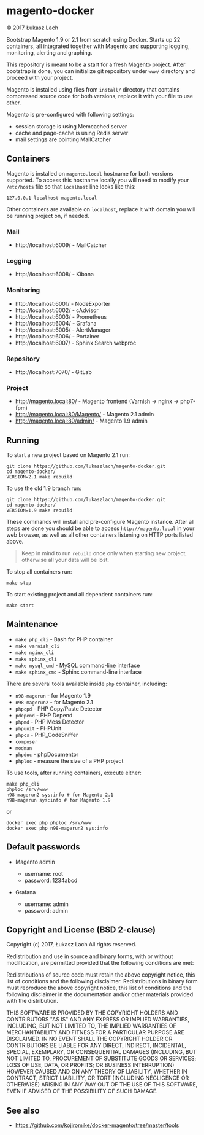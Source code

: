 # magento-docker

&copy; 2017 Łukasz Lach

Bootstrap Magento 1.9 or 2.1 from scratch using Docker. Starts up 22 containers, all integrated together with Magento and supporting logging, monitoring, alerting and graphing.

This repository is meant to be a start for a fresh Magento project. After bootstrap is done, you can initialize git repository under `www/` directory and proceed with your project.

Magento is installed using files from `install/` directory that contains compressed source code for both versions, replace it with your file to use other.

Magento is pre-configured with following settings:

 * session storage is using Memcached server
 * cache and page-cache is using Redis server
 * mail settings are pointing MailCatcher

## Containers

Magento is installed on `magento.local` hostname for both versions supported. To access this hostname locally you will need to modify your `/etc/hosts` file so that `localhost` line looks like this:

```
127.0.0.1 localhost magento.local
```

Other containers are available on `localhost`, replace it with domain you will be running project on, if needed.

### Mail

- http://localhost:6009/ - MailCatcher

### Logging

- http://localhost:6008/ - Kibana

### Monitoring

- http://localhost:6001/ - NodeExporter
- http://localhost:6002/ - cAdvisor
- http://localhost:6003/ - Prometheus
- http://localhost:6004/ - Grafana
- http://localhost:6005/ - AlertManager
- http://localhost:6006/ - Portainer
- http://localhost:6007/ - Sphinx Search webproc

### Repository

- http://localhost:7070/ - GitLab

### Project

- http://magento.local:80/ - Magento frontend (Varnish -> nginx -> php7-fpm)
- http://magento.local:80/Magento/ - Magento 2.1 admin
- http://magento.local:80/admin/ - Magento 1.9 admin

## Running

To start a new project based on Magento 2.1 run:

```
git clone https://github.com/lukaszlach/magento-docker.git
cd magento-docker/
VERSION=2.1 make rebuild
```

To use the old 1.9 branch run:

```
git clone https://github.com/lukaszlach/magento-docker.git
cd magento-docker/
VERSION=1.9 make rebuild
```

These commands will install and pre-configure Magento instance. After all steps are done you should be able to access `http://magento.local` in your web browser, as well as all other containers listening on HTTP ports listed above.

> Keep in mind to run `rebuild` once only when starting new project, otherwise all your data will be lost.

To stop all containers run:

```
make stop
```

To start existing project and all dependent containers run:

```
make start
```

## Maintenance

* `make php_cli` - Bash for PHP container
* `make varnish_cli`
* `make nginx_cli`
* `make sphinx_cli`
* `make mysql_cmd` - MySQL command-line interface
* `make sphinx_cmd` - Sphinx command-line interface

There are several tools available inside `php` container, including:

* `n98-magerun` - for Magento 1.9
* `n98-magerun2` - for Magento 2.1
* `phpcpd` - PHP Copy/Paste Detector
* `pdepend` - PHP Depend
* `phpmd` - PHP Mess Detector
* `phpunit` - PHPUnit
* `phpcs` - PHP_CodeSniffer
* `composer`
* `modman`
* `phpdoc` - phpDocumentor
* `phploc` - measure the size of a PHP project

To use tools, after running containers, execute either:

```
make php_cli
phploc /srv/www
n98-magerun2 sys:info # for Magento 2.1
n98-magerun sys:info # for Magento 1.9
```

or

```
docker exec php phploc /srv/www
docker exec php n98-magerun2 sys:info
```

## Default passwords

* Magento admin
  * username: root
  * password: 1234abcd

* Grafana
  * username: admin
  * password: admin

## Copyright and License (BSD 2-clause)

Copyright (c) 2017, Łukasz Lach
All rights reserved.

Redistribution and use in source and binary forms, with or without modification, are permitted provided that the following conditions are met:

Redistributions of source code must retain the above copyright notice, this list of conditions and the following disclaimer.
Redistributions in binary form must reproduce the above copyright notice, this list of conditions and the following disclaimer in the documentation and/or other materials provided with the distribution.

THIS SOFTWARE IS PROVIDED BY THE COPYRIGHT HOLDERS AND CONTRIBUTORS "AS IS" AND ANY EXPRESS OR IMPLIED WARRANTIES, INCLUDING, BUT NOT LIMITED TO, THE IMPLIED WARRANTIES OF MERCHANTABILITY AND FITNESS FOR A PARTICULAR PURPOSE ARE DISCLAIMED. IN NO EVENT SHALL THE COPYRIGHT HOLDER OR CONTRIBUTORS BE LIABLE FOR ANY DIRECT, INDIRECT, INCIDENTAL, SPECIAL, EXEMPLARY, OR CONSEQUENTIAL DAMAGES (INCLUDING, BUT NOT LIMITED TO, PROCUREMENT OF SUBSTITUTE GOODS OR SERVICES; LOSS OF USE, DATA, OR PROFITS; OR BUSINESS INTERRUPTION) HOWEVER CAUSED AND ON ANY THEORY OF LIABILITY, WHETHER IN CONTRACT, STRICT LIABILITY, OR TORT (INCLUDING NEGLIGENCE OR OTHERWISE) ARISING IN ANY WAY OUT OF THE USE OF THIS SOFTWARE, EVEN IF ADVISED OF THE POSSIBILITY OF SUCH DAMAGE.

## See also

* https://github.com/kojiromike/docker-magento/tree/master/tools